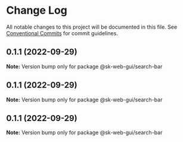 # Change Log

All notable changes to this project will be documented in this file.
See [Conventional Commits](https://conventionalcommits.org) for commit guidelines.

## 0.1.1 (2022-09-29)

**Note:** Version bump only for package @sk-web-gui/search-bar





## 0.1.1 (2022-09-29)

**Note:** Version bump only for package @sk-web-gui/search-bar





## 0.1.1 (2022-09-29)

**Note:** Version bump only for package @sk-web-gui/search-bar
